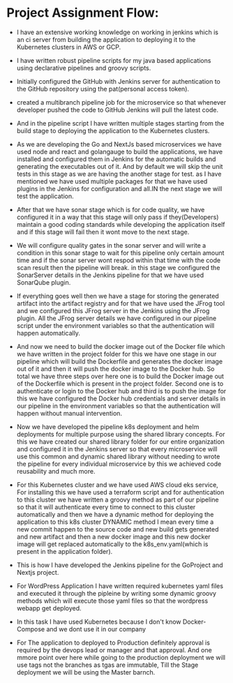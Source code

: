 # Project Assignment Flow: 

* I have an extensive working knowledge on working in jenkins which is an ci server from building the application to deploying it to the Kubernetes clusters in AWS or GCP.

* I have written robust pipeline scripts for my java based applications using declarative pipelines and groovy scripts.

* Initially configured the GitHub with Jenkins server for authentication to the GitHub repository using the pat(personal access token).

* created a multibranch pipeline job for the microservice so that whenever developer pushed the code to GitHub Jenkins will pull the latest code.

* And in the pipeline script I have written multiple stages starting from the build stage to deploying the application to the Kubernetes clusters.

* As we are developing the Go and NextJs based microservices we have used node and react and golangauge to build the applications, we have installed and configured them in Jenkins for the automatic builds and generating the executables out of it. And by default we will skip the unit tests in this stage as we are having the another stage for test. as I have mentioned we have used multiple packages for that we have used plugins in the Jenkins for configuration and all.IN the next stage we will test the application.

* After that we have sonar stage which is for code quality, we have configured it in a way that this stage will only pass if they(Developers) maintain a good coding standards while developing the application itself and if this stage will fail then it wont move to the next stage.

* We will configure quality gates in the sonar server and will write a condition in this sonar stage to wait for this pipeline only certain amount time and if the sonar server wont respod within that time with the code scan result then the pipeline will break.
in this stage we configured the SonarServer details in the Jenkins pipeline for that we have used SonarQube plugin.

* If everything goes well then we have a stage for storing the generated artifact into the artifact registry and for that we have used the JFrog tool and we configured this JFrog server in the Jenkins using the JFrog plugin. All the JFrog server details we have configured in our pipeline script under the environment variables so that the authentication will happen automatically.

* And now we need to build the docker image out of the Docker file which we have written in the project folder for this we have one stage in our pipeline which will build the Dockerfile and generates the docker image out of it and then it will push the docker image to the Docker hub. So total we have three steps over here one is to build the Docker image out of the Dockerfile which is present in the project folder. Second one is to authenticate or login to the Docker hub and third is to push the image for this we have configured the Docker hub credentials and server details in our pipeline in the environment variables so that the authentication will happen without manual intervention.

* Now we have developed the pipeline k8s deployment and helm deployments for multiple purpose using the shared library concepts. For this we have created our shared library folder for our entire organization and configured it in the Jenkins server so that every microservice will use this common and dynamic shared library without needing to wrote the pipeline for every individual microservice by this we achieved code reusability and much more.

* For this Kubernetes cluster and we have used AWS cloud eks service, For installing this we have used a terraform script and for authentication to this cluster we have written a groovy method as part of our pipeline so that it will authenticate every time to connect to this cluster automatically and then we have a dynamic method for deploying the application to this k8s cluster 
DYNAMIC method I mean every time a new commit happen to the source code and new build gets generated and new artifact and then a new docker image and this new docker image will get replaced automatically to the k8s_env.yaml(which is present in the application folder).

* This is how I have developed the Jenkins pipeline for the GoProject and Nextjs project.

* For WordPress Application I have written required kubernetes yaml files and executed it through the pipleine by writing some dynamic groovy methods which will execute those yaml files so that the wordpress webapp get deployed.

* In this task I have used Kubernetes because I don't know Docker-Compose and we dont use it in our company

* For The application to deployed to Production definitely approval is required by the devops lead or manager and that approval. And one mmore point over here while going to the production deployment we will use tags not the branches as tgas are immutable, Till the Stage deployment we will be using the Master barnch.



